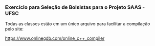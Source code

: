### Exercício para Seleção de Bolsistas para o Projeto SAAS - UFSC

Todas as classes estão em um único arquivo para facilitar a compilação pelo site: 

https://www.onlinegdb.com/online_c++_compiler
